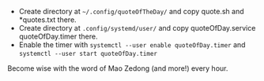 
- Create directory at `~/.config/quoteOfTheDay/` and copy quote.sh and *quotes.txt there.
- Create directory at `.config/systemd/user/` and copy quoteOfDay.service quoteOfDay.timer there.
- Enable the timer with `systemctl --user enable quoteOfDay.timer` and `systemctl --user start quoteOfDay.timer`

Become wise with the word of Mao Zedong (and more!) every hour.
